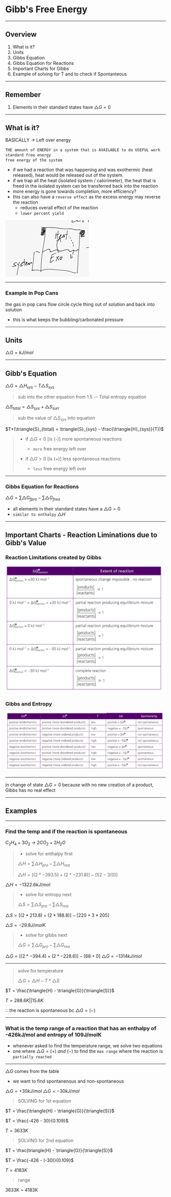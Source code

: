 # Gibb's Free Energy

---

## Overview

1. What is it?
2. Units
3. Gibbs Equation
4. Gibbs Equation for Reactions
5. Important Charts for Gibbs
6. Example of solving for T and to check if Spontanteous

---

## Remember

1. Elements in their standard states have $\triangle{G} = 0$

---

## What is it?

BASICALLY &rarr; Left over energy

    THE amount of ENERGY in a system that is AVAILABLE to do USEFUL work
    standard free energy
    free energy of the system

- if we had a reaction that was happening and was exothermic (heat released), heat would be released out of the system.
- if we trap all the heat (isolated system / calorimeter), the heat that is freed in the isolated system can be transferred back into the reaction
- more energy is gone towards completion, more efficiency?
- this can also have a `reverse effect` as the excess energy may reverse the reaction
  - reduces overall effect of the reaction
  - `lower percent yield`

![Example of Isolated System](images/1.6fig3.png)

---

### Example in Pop Cans

the gas in pop cans flow circle cycle thing out of solution and back into solution

- this is what keeps the bubbling/carbonated pressure

---

## Units

$\triangle{G} = kJ/mol$

---

## Gibb's Equation

$\triangle{G} = \triangle{H}_{sys} - T\triangle{S}_{sys}$

> sub into the other equation from 1.5 -- Total entropy equation

$\triangle{S}_{total} = \triangle{S}_{sys} + \triangle{S}_{surr}$

> sub the value of $\triangle{S}_{sys}$ into equation

$T*(\triangle{S}_{total} = \triangle{S}_{sys} - \frac{\triangle{H}_{sys}}{T})$

> - if $\triangle{G} < 0$ [is (-)] more spontaneous reactions
>
>   - `more` free energy left over
>
> - if $\triangle{G} > 0$ [is (+)] less spontaneous reactions
>   - `less` free energy left over

---

### Gibbs Equation for Reactions

$\triangle{G} = \sum{\triangle{G}_{fpro}} - \sum{\triangle{G}_{frea}}$

- all elements in their standard states have a $\triangle{G} = 0$
- `similar to enthalpy` $\triangle{H}$

---

## Important Charts - Reaction Liminations due to Gibb's Value

### Reaction Limitations created by Gibbs

![Limitations](images/1.6fig1.png)

### Gibbs and Entropy

![Gibbs and Entropy](images/1.6fig2.png)

---

in change of state $\triangle{G} = 0$ because with no new creation of a product, Gibbs has no real effect

---

## Examples

---

### Find the temp and if the reaction is spontaneous

$C_2H_4 + 3O_2$ &rarr; $2CO_2 + 2H_2O$

> - solve for enthalpy first
>
> $\triangle{H} = \sum{\triangle{H}_{pro}} - \sum{\triangle{H}_{rea}}$
>
> $\triangle{H} = [(2*-393.5) + (2*-231.8)] - [52 - 3(0)]$

$\triangle{H} = -1322.6kJ/mol$

> - solve for entropy next
>
> $\triangle{S} = \sum{\triangle{S}_{pro}} - \sum{\triangle{S}_{rea}}$

$\triangle{S} = [(2*213.8) + (2*188.8)] - [220 + 3*205]$

$\triangle{S} = -29.8 J/molK$

> - solve for gibbs next
>
> $\triangle{G} = \sum{\triangle{G}_{pro}} - \sum{\triangle{G}_{rea}}$

$\triangle{G} = [(2*-394.4) + (2*-228.6)] - [68 + 0]$
$\triangle{G} = -1314kJ/mol$

---

> solve for temperature
>
> $\triangle{G} = \triangle{H} - T*\triangle{S}$

$T = \frac{\triangle{H} - \triangle{G}}{\triangle{S}}$

$T = 288.6K || 15.6K$

$\therefore$ the reaction is spontaneous bc $\triangle{G} = (-)$

---

### What is the temp range of a reaction that has an enthalpy of -426kJ/mol and entropy of 109J/molK

- whenever asked to find the temperature range, we solve two equations
- one where $\triangle{G} = (+)\ and\ (-)$ to find the `max range` where the reaction is `partially reacted`

---

$\triangle{G}$ comes from the table

- we want to find spontanenous and non-spontaneous

$\triangle{G} = +30kJ/mol$
$\triangle{G} = -30kJ/mol$

> SOLVING for 1st equation

$T = \frac{\triangle{H} - \triangle{G}}{\triangle{S}}$

$T = \frac{-426 - 30}{0.109}$

$T = 3633K$

> SOLVING for 2nd equation

$T = \frac{triangle{H} - \triangle{G}}{\triangle{S}}$

$T = \frac{-426 - (-30)}{0.109}$

$T = 4183K$

> range

3633K ~ 4183K
